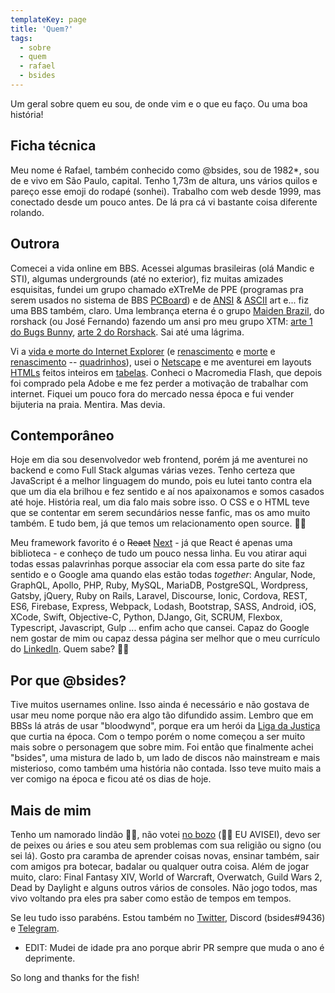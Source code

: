 ```yaml
---
templateKey: page
title: 'Quem?'
tags:
  - sobre
  - quem
  - rafael
  - bsides
---
```


Um geral sobre quem eu sou, de onde vim e o que eu faço. Ou uma boa história!

## Ficha técnica

Meu nome é Rafael, também conhecido como @bsides, sou de 1982*, sou de e vivo
em São Paulo, capital. Tenho 1,73m de altura, uns vários quilos e pareço esse
emoji do rodapé (sonhei). Trabalho com web desde 1999, mas conectado desde um
pouco antes. De lá pra cá vi bastante coisa diferente rolando.

## Outrora

Comecei a vida online em BBS. Acessei algumas brasileiras (olá Mandic e STI),
algumas undergrounds (até no exterior), fiz muitas amizades esquisitas,
fundei um grupo chamado eXTreMe de PPE (programas pra serem usados no sistema de
BBS [PCBoard](https://en.wikipedia.org/wiki/PCBoard)) e de
[ANSI](https://en.wikipedia.org/wiki/ANSI_art) &
[ASCII](https://en.wikipedia.org/wiki/ASCII_art) art e... fiz uma BBS também,
claro. Uma lembrança eterna é o grupo
[Maiden Brazil](https://artpacks.org/1997/mdn-9703.zip/MDN-9703.NFO), do
rorshack (ou José Fernando) fazendo um ansi pro meu grupo XTM:
[arte 1 do Bugs Bunny](https://artpacks.org/1997/mdn-9702.zip/BB-XTM.ASC),
[arte 2 do Rorshack](https://artpacks.org/1997/mdn-9703.zip/RS-XTM.ANS). Sai até
uma lágrima.

Vi a [vida e morte do Internet Explorer](https://medium.com/@burger.neal/the-end-of-life-of-internet-explorer-11-12736f9ff75f)
(e [renascimento](https://en.wikipedia.org/wiki/Microsoft_Edge) e
[morte](<https://en.wikipedia.org/wiki/Microsoft_Edge#EdgeHTML_(2014%E2%80%932019)>)
e [renascimento](<https://en.wikipedia.org/wiki/Microsoft_Edge#Chromium_(2019%E2%80%93present)>) -- [quadrinhos](https://cloud.netlifyusercontent.com/assets/344dbf88-fdf9-42bb-adb4-46f01eedd629/dad7b1cb-2490-48a1-9959-3040a7e0cf27/ie6-comic-strip.jpg)),
usei o [Netscape](https://en.wikipedia.org/wiki/Netscape) e me aventurei em
layouts [HTMLs](https://pt.wikipedia.org/wiki/HTML#Hist%C3%B3ria) feitos
inteiros em [tabelas](http://www.corelangs.com/html/tables/html-page-laout-1.html).
Conheci o Macromedia Flash, que depois foi comprado pela Adobe e me fez perder
a motivação de trabalhar com internet. Fiquei um pouco fora do mercado nessa
época e fui vender bijuteria na praia. Mentira. Mas devia.

## Contemporâneo

Hoje em dia sou desenvolvedor web frontend, porém já me aventurei no backend e
como Full Stack algumas várias vezes. Tenho certeza que JavaScript é a melhor
linguagem do mundo, pois eu lutei tanto contra ela que um dia ela brilhou e
fez sentido e aí nos apaixonamos e somos casados até hoje. História real, um dia
falo mais sobre isso. O CSS e o HTML teve que se contentar em serem secundários
nesse fanfic, mas os amo muito também. E tudo bem, já que temos um
relacionamento open source. 🤦‍♂

Meu framework favorito é o ~~React~~ [Next](https://nextjs.org) - já que React
é apenas uma biblioteca - e conheço de tudo um pouco nessa linha. Eu vou atirar
aqui todas essas palavrinhas porque associar ela com essa parte do site faz
sentido e o Google ama quando elas estão todas _together_: Angular, Node,
GraphQL, Apollo, PHP, Ruby, MySQL, MariaDB, PostgreSQL, Wordpress, Gatsby,
jQuery, Ruby on Rails, Laravel, Discourse, Ionic, Cordova, REST, ES6, Firebase,
Express, Webpack, Lodash, Bootstrap, SASS, Android, iOS, XCode, Swift,
Objective-C, Python, DJango, Git, SCRUM, Flexbox, Typescript, Javascript, Gulp
... enfim acho que cansei. Capaz do Google nem gostar de mim ou capaz dessa
página ser melhor que o meu currículo do
[LinkedIn](https://www.linkedin.com/in/rafabsides/). Quem sabe? 🤷‍♂

## Por que @bsides?

Tive muitos usernames online. Isso ainda é necessário e não gostava de usar meu
nome porque não era algo tão difundido assim. Lembro que em BBSs lá atrás de
usar "bloodwynd", porque era um herói da
[Liga da Justiça](https://en.wikipedia.org/wiki/Bloodwynd) que curtia na época.
Com o tempo porém o nome começou a ser muito mais sobre o personagem que sobre
mim. Foi então que finalmente achei "bsides", uma mistura de lado b, um lado de
discos não mainstream e mais misterioso, como também uma história não contada.
Isso teve muito mais a ver comigo na época e ficou até os dias de hoje.

## Mais de mim

Tenho um namorado lindão 🏳️‍🌈, não votei [no bozo](https://brasdangola.files.wordpress.com/2019/07/60417606_309835216605675_6668711251377389568_n-3-1.jpg)
(🙅‍♂️ EU AVISEI), devo ser de peixes ou áries e sou ateu sem problemas com sua
religião ou signo (ou sei lá). Gosto pra caramba de aprender coisas novas,
ensinar também, sair com amigos pra botecar, badalar ou qualquer outra coisa.
Além de jogar muito, claro: Final Fantasy XIV, World of Warcraft, Overwatch,
Guild Wars 2, Dead by Daylight e alguns outros vários de consoles. Não jogo
todos, mas vivo voltando pra eles pra saber como estão de tempos em tempos.

Se leu tudo isso parabéns. Estou também no [Twitter](https://twiter.com/bsides),
Discord (bsides#9436) e [Telegram](https://t.me/bsides).

* EDIT: Mudei de idade pra ano porque abrir PR sempre que muda o ano é
deprimente.

So long and thanks for the fish!
